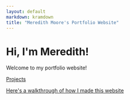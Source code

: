 ```yaml
---
layout: default
markdown: kramdown
title: "Meredith Moore's Portfolio Website"
---
```


# Hi, I'm Meredith!

Welcome to my portfolio website!

[Projects](/projects/)

[Here's a walkthrough of how I made this website](/walkthrough/)
